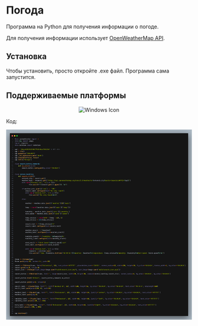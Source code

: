 # Погода

Программа на Python для получения информации о погоде.

Для получения информации использует [OpenWeatherMap API](https://openweathermap.org/api).

## Установка

Чтобы установить, просто откройте .exe файл. Программа сама запустится.

## Поддерживаемые платформы


<div align="center">
    <img src="https://upload.wikimedia.org/wikipedia/commons/thumb/5/5f/Windows_logo_-_2012.svg/64px-Windows_logo_-_2012.svg.png" alt="Windows Icon">
</div>

Код:

<div align="center">
    <img src="https://github.com/xefechh/weather/blob/main/code.png">
</div>

